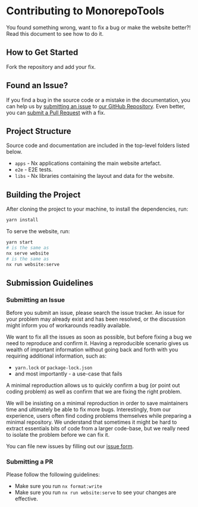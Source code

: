# Contributing to MonorepoTools

You found something wrong, want to fix a bug or make the website better?! Read this document to see how to do it.

## How to Get Started

Fork the repository and add your fix.

## Found an Issue?

If you find a bug in the source code or a mistake in the documentation, you can help us by [submitting an issue](https://github.com/nrwl/monorepo.tools/blob/master/CONTRIBUTING.md#submit-issue) to [our GitHub Repository](https://github.com/nrwl/monorepo.tools). Even better, you can [submit a Pull Request](https://github.com/nrwl/monorepo.tools/blob/master/CONTRIBUTING.md#submit-pr) with a fix.

## Project Structure

Source code and documentation are included in the top-level folders listed below.

- `apps` - Nx applications containing the main website artefact.
- `e2e` - E2E tests.
- `libs` - Nx libraries containing the layout and data for the website.

## Building the Project

After cloning the project to your machine, to install the dependencies, run:

```bash
yarn install
```

To serve the website, run:

```bash
yarn start
# is the same as 
nx serve website
# is the same as
nx run website:serve
```

## Submission Guidelines

### <a name="submit-issue"></a> Submitting an Issue

Before you submit an issue, please search the issue tracker. An issue for your problem may already exist and has been resolved, or the discussion might inform you of workarounds readily available.

We want to fix all the issues as soon as possible, but before fixing a bug we need to reproduce and confirm it. Having a reproducible scenario gives us wealth of important information without going back and forth with you requiring additional information, such as:

- `yarn.lock` or `package-lock.json`
- and most importantly - a use-case that fails

A minimal reproduction allows us to quickly confirm a bug (or point out coding problem) as well as confirm that we are fixing the right problem.

We will be insisting on a minimal reproduction in order to save maintainers time and ultimately be able to fix more bugs. Interestingly, from our experience, users often find coding problems themselves while preparing a minimal repository. We understand that sometimes it might be hard to extract essentials bits of code from a larger code-base, but we really need to isolate the problem before we can fix it.

You can file new issues by filling out our [issue form](https://github.com/nrwl/monorepo.tools/issues/new).

### <a name="submit-pr"></a> Submitting a PR

Please follow the following guidelines:

- Make sure you run `nx format:write`
- Make sure you run `nx run website:serve` to see your changes are effective.

